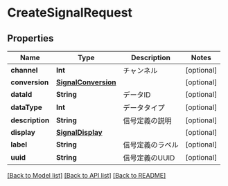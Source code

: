 # CreateSignalRequest

## Properties
Name | Type | Description | Notes
------------ | ------------- | ------------- | -------------
**channel** | **Int** | チャンネル | [optional] 
**conversion** | [**SignalConversion**](SignalConversion.md) |  | [optional] 
**dataId** | **String** | データID | [optional] 
**dataType** | **Int** | データタイプ | [optional] 
**description** | **String** | 信号定義の説明 | [optional] 
**display** | [**SignalDisplay**](SignalDisplay.md) |  | [optional] 
**label** | **String** | 信号定義のラベル | [optional] 
**uuid** | **String** | 信号定義のUUID | [optional] 

[[Back to Model list]](../README.md#documentation-for-models) [[Back to API list]](../README.md#documentation-for-api-endpoints) [[Back to README]](../README.md)


